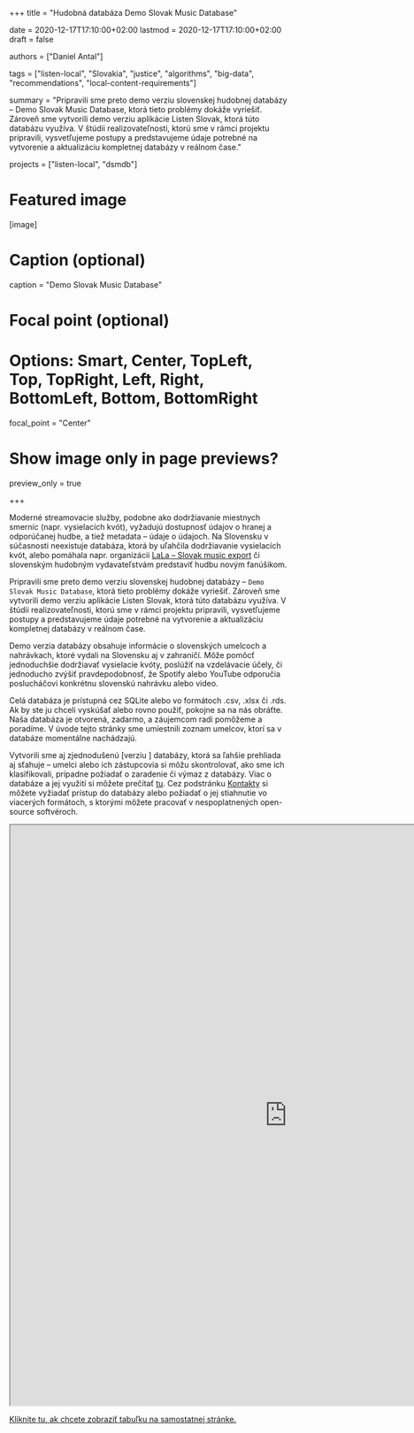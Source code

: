 +++
title = "Hudobná databáza Demo Slovak Music Database"

date = 2020-12-17T17:10:00+02:00
lastmod = 2020-12-17T17:10:00+02:00
draft = false

authors = ["Daniel Antal"]

tags = ["listen-local", "Slovakia", "justice", "algorithms", "big-data", 
"recommendations", "local-content-requirements"]

summary = "Pripravili sme preto demo verziu slovenskej hudobnej databázy – Demo Slovak Music Database, ktorá tieto problémy dokáže vyriešiť. Zároveň sme vytvorili demo verziu aplikácie Listen Slovak, ktorá túto databázu využíva. V štúdii realizovateľnosti, ktorú sme v rámci projektu pripravili, vysvetľujeme postupy a predstavujeme údaje potrebné na vytvorenie a aktualizáciu kompletnej databázy v reálnom čase."

projects = ["listen-local", "dsmdb"]

# Featured image
[image]
  # Caption (optional)
  caption = "Demo Slovak Music Database"

  # Focal point (optional)
  # Options: Smart, Center, TopLeft, Top, TopRight, Left, Right, BottomLeft, Bottom, BottomRight
  focal_point = "Center"

  # Show image only in page previews?
  preview_only = true

+++

Moderné streamovacie služby, podobne ako dodržiavanie miestnych smerníc (napr. vysielacích kvót), vyžadujú dostupnosť údajov o hranej a odporúčanej hudbe, a tiež metadata – údaje o údajoch. Na Slovensku v súčasnosti neexistuje databáza, ktorá by uľahčila dodržiavanie vysielacích kvót, alebo pomáhala napr. organizácii [LaLa – Slovak music export](https://www.musicexport.sk/en/) či slovenským hudobným vydavateľstvám predstaviť hudbu novým fanúšikom. 

Pripravili sme preto demo verziu slovenskej hudobnej databázy – `Demo Slovak Music Database`, ktorá tieto problémy dokáže vyriešiť. Zároveň sme vytvorili demo verziu aplikácie Listen Slovak, ktorá túto databázu využíva. V štúdii realizovateľnosti, ktorú sme v rámci projektu pripravili, vysvetľujeme postupy a predstavujeme údaje potrebné na vytvorenie a aktualizáciu kompletnej databázy v reálnom čase.

Demo verzia databázy obsahuje informácie o slovenských umelcoch a nahrávkach, ktoré vydali na Slovensku aj v zahraničí. Môže pomôcť jednoduchšie dodržiavať vysielacie kvóty, poslúžiť na vzdelávacie účely, či jednoducho zvýšiť pravdepodobnosť, že Spotify alebo YouTube odporučia poslucháčovi konkrétnu slovenskú nahrávku alebo video.

Celá databáza je prístupná cez SQLite alebo vo formátoch .csv, .xlsx či .rds. Ak by ste ju chceli vyskúšať alebo rovno použiť, pokojne sa na nás obráťte. Naša databáza je otvorená, zadarmo, a záujemcom radi pomôžeme a poradíme. V úvode tejto stránky sme umiestnili zoznam umelcov, ktorí sa v databáze momentálne nachádzajú.

Vytvorili sme aj zjednodušenú [verziu ] databázy, ktorá sa ľahšie prehliada aj sťahuje – umelci alebo ich zástupcovia si môžu skontrolovať, ako sme ich klasifikovali, prípadne požiadať o zaradenie či výmaz z databázy. Viac o databáze a jej využití si môžete prečítať [tu](sk/project/demo-sk-music-db/). Cez podstránku [Kontakty](/sk/#contact) si môžete vyžiadať prístup do databázy alebo požiadať o jej stiahnutie vo viacerých formátoch, s ktorými môžete pracovať v nespoplatnených open-source softvéroch.

<iframe seamless ="" name="iframe" src="https://listenlocal.community/post/2020-12-17-demo-slovak-music-database/sk_artist_table.html" width="1000" height="1050" ></iframe>

[Kliknite tu, ak chcete zobraziť tabuľku na samostatnej stránke.](/htmlwidgets/sk_artist_table.html)

